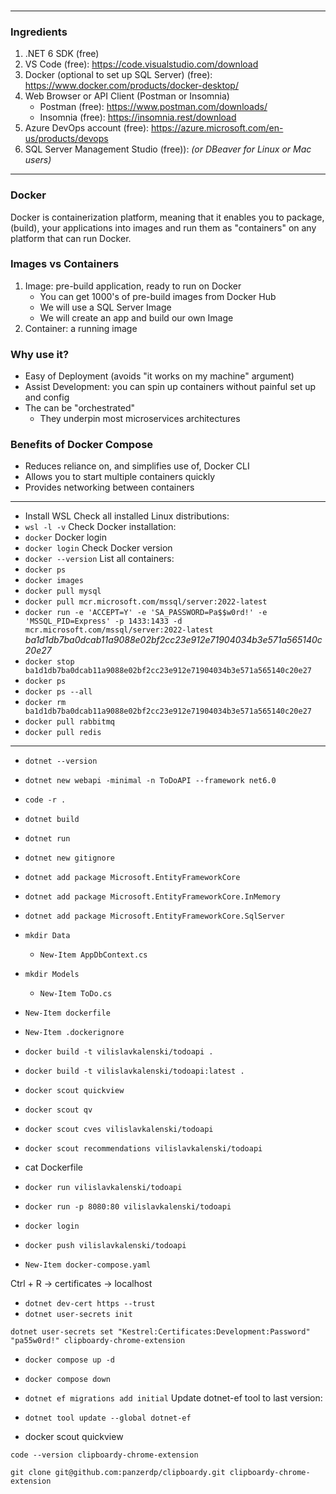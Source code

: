 ### 

---

### Ingredients

1. .NET 6 SDK (free)
2. VS Code (free): https://code.visualstudio.com/download
3. Docker (optional to set up SQL Server) (free): https://www.docker.com/products/docker-desktop/
4. Web Browser or API Client (Postman or Insomnia)
    - Postman  (free): https://www.postman.com/downloads/
    - Insomnia (free): https://insomnia.rest/download
5. Azure DevOps account (free): https://azure.microsoft.com/en-us/products/devops
6. SQL Server Management Studio (free)): 
    *(or DBeaver for Linux or Mac users)*

---

### Docker

Docker is containerization platform, meaning that it enables you to package, (build), your applications into images and run them as "containers" on any platform that can run Docker.


### Images vs Containers

1. Image: pre-build application, ready to run on Docker
    - You can get 1000's of pre-build images from Docker Hub
    - We will use a SQL Server Image
    - We will create an app and build our own Image
2. Container: a running image


### Why use it?

- Easy of Deployment (avoids "it works on my machine" argument)
- Assist Development: you can spin up containers without painful set up and config
- The can be "orchestrated"
    - They underpin most microservices architectures

### Benefits of Docker Compose

- Reduces reliance on, and simplifies use of, Docker CLI
- Allows you to start multiple containers quickly
- Provides networking between containers

---

- Install WSL
Check all installed Linux distributions: 
- ```wsl -l -v```
Check Docker installation:
- ```docker```
Docker login
- ```docker login```
Check Docker version
- ```docker --version```
List all containers:
- ```docker ps```
- ```docker images```
- ```docker pull mysql```
- ```docker pull mcr.microsoft.com/mssql/server:2022-latest```
- ```docker run -e 'ACCEPT=Y' -e 'SA_PASSWORD=Pa$$w0rd!' -e 'MSSQL_PID=Express' -p 1433:1433 -d mcr.microsoft.com/mssql/server:2022-latest```
*ba1d1db7ba0dcab11a9088e02bf2cc23e912e71904034b3e571a565140c20e27*
- ```docker stop ba1d1db7ba0dcab11a9088e02bf2cc23e912e71904034b3e571a565140c20e27```
- ```docker ps```
- ```docker ps --all```
- ```docker rm ba1d1db7ba0dcab11a9088e02bf2cc23e912e71904034b3e571a565140c20e27```
- ```docker pull rabbitmq```
- ```docker pull redis```

---

- ```dotnet --version```
- ```dotnet new webapi -minimal -n ToDoAPI --framework net6.0```
- ```code -r .```
- ```dotnet build```
- ```dotnet run```
- ```dotnet new gitignore```
- ```dotnet add package Microsoft.EntityFrameworkCore```
- ```dotnet add package Microsoft.EntityFrameworkCore.InMemory```
- ```dotnet add package Microsoft.EntityFrameworkCore.SqlServer```
- ```mkdir Data```
    - ```New-Item AppDbContext.cs```
- ```mkdir Models```
    - ```New-Item ToDo.cs```
- ```New-Item dockerfile```
- ```New-Item .dockerignore```
- ```docker build -t vilislavkalenski/todoapi .```
- ```docker build -t vilislavkalenski/todoapi:latest .```
- ```docker scout quickview```
- ```docker scout qv```
- ```docker scout cves vilislavkalenski/todoapi```
- ```docker scout recommendations vilislavkalenski/todoapi```

- cat Dockerfile

- ```docker run vilislavkalenski/todoapi```
- ```docker run -p 8080:80 vilislavkalenski/todoapi```

- ```docker login```
- ```docker push vilislavkalenski/todoapi```
- ```New-Item docker-compose.yaml```


Ctrl + R -> certificates -> localhost

- ```dotnet dev-cert https --trust```
- ```dotnet user-secrets init```
```
dotnet user-secrets set "Kestrel:Certificates:Development:Password" "pa55w0rd!" clipboardy-chrome-extension
```

- ```docker compose up -d```
- ```docker compose down```

- ```dotnet ef migrations add initial```
Update dotnet-ef tool to last version:
- ```dotnet tool update --global dotnet-ef```

- docker scout quickview

```
code --version clipboardy-chrome-extension
```


```
git clone git@github.com:panzerdp/clipboardy.git clipboardy-chrome-extension
```